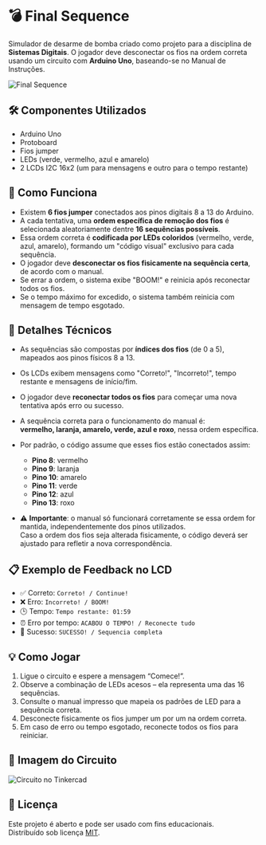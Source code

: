 # 💣 Final Sequence

Simulador de desarme de bomba criado como projeto para a disciplina de **Sistemas Digitais**.
O jogador deve desconectar os fios na ordem correta usando um circuito com **Arduino Uno**, baseando-se no Manual de Instruções.


![Final Sequence]()


## 🛠️ Componentes Utilizados
- Arduino Uno  
- Protoboard  
- Fios jumper  
- LEDs (verde, vermelho, azul e amarelo)  
- 2 LCDs I2C 16x2 (um para mensagens e outro para o tempo restante)

## 🧠 Como Funciona

- Existem **6 fios jumper** conectados aos pinos digitais 8 a 13 do Arduino.
- A cada tentativa, uma **ordem específica de remoção dos fios** é selecionada aleatoriamente dentre **16 sequências possíveis**.
- Essa ordem correta é **codificada por LEDs coloridos** (vermelho, verde, azul, amarelo), formando um "código visual" exclusivo para cada sequência.
- O jogador deve **desconectar os fios fisicamente na sequência certa**, de acordo com o manual.
- Se errar a ordem, o sistema exibe "BOOM!" e reinicia após reconectar todos os fios.
- Se o tempo máximo for excedido, o sistema também reinicia com mensagem de tempo esgotado.

## 🔢 Detalhes Técnicos

- As sequências são compostas por **índices dos fios** (de 0 a 5), mapeados aos pinos físicos 8 a 13.
- Os LCDs exibem mensagens como "Correto!", "Incorreto!", tempo restante e mensagens de início/fim.
- O jogador deve **reconectar todos os fios** para começar uma nova tentativa após erro ou sucesso.

- A sequência correta para o funcionamento do manual é:  
  **vermelho, laranja, amarelo, verde, azul e roxo**, nessa ordem específica.

- Por padrão, o código assume que esses fios estão conectados assim:
  - **Pino 8**: vermelho
  - **Pino 9**: laranja
  - **Pino 10**: amarelo
  - **Pino 11**: verde
  - **Pino 12**: azul
  - **Pino 13**: roxo

- ⚠️ **Importante**: o manual só funcionará corretamente se essa ordem for mantida, independentemente dos pinos utilizados.  
  Caso a ordem dos fios seja alterada fisicamente, o código deverá ser ajustado para refletir a nova correspondência.

## 📋 Exemplo de Feedback no LCD
- ✅ Correto: `Correto! / Continue!`
- ❌ Erro: `Incorreto! / BOOM!`
- 🕒 Tempo: `Tempo restante: 01:59`
- ⏰ Erro por tempo: `ACABOU O TEMPO! / Reconecte tudo`
- 🧠 Sucesso: `SUCESSO! / Sequencia completa`

## 💡 Como Jogar

1. Ligue o circuito e espere a mensagem “Comece!”.
2. Observe a combinação de LEDs acesos – ela representa uma das 16 sequências.
3. Consulte o manual impresso que mapeia os padrões de LED para a sequência correta.
4. Desconecte fisicamente os fios jumper um por um na ordem correta.
5. Em caso de erro ou tempo esgotado, reconecte todos os fios para reiniciar.

## 📸 Imagem do Circuito

![Circuito no Tinkercad](https://github.com/user-attachments/assets/1478be42-fa04-4149-a3de-a88576012a39)

## 📄 Licença
Este projeto é aberto e pode ser usado com fins educacionais.  
Distribuído sob licença [MIT](LICENSE).

